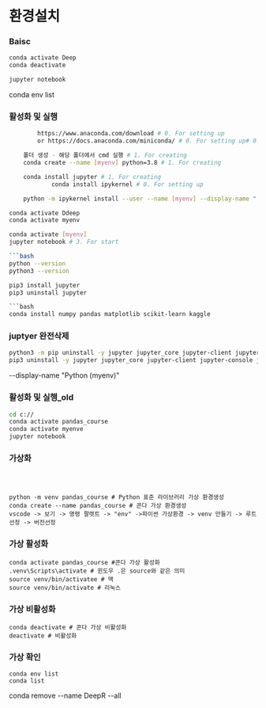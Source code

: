 환경설치
=============

### Baisc
```bash
conda activate Deep
conda deactivate

jupyter notebook

```

conda env list
### 활성화 및 실행
```bash
        https://www.anaconda.com/download # 0. For setting up
        or https://docs.anaconda.com/miniconda/ # 0. For setting up# 0. For setting up

    폴더 생성 - 해당 폴더에서 cmd 실행 # 1. For creating
    conda create --name [myenv] python=3.8 # 1. For creating

    conda install jupyter # 1. For creating
            conda install ipykernel # 0. For setting up

    python -m ipykernel install --user --name [myenv] --display-name " [Python (myenv)]" # 1. For creating

conda activate Ddeep
conda activate myenv

conda activate [myenv]
jupyter notebook # 3. For start

```bash
python --version
python3 --version

pip3 install jupyter
pip3 uninstall jupyter

```bash
conda install numpy pandas matplotlib scikit-learn kaggle
```

### juptyer 완전삭제
```bash
python3 -m pip uninstall -y jupyter jupyter_core jupyter-client jupyter-console jupyterlab_pygments notebook qtconsole nbconvert nbformat
pip3 uninstall -y jupyter jupyter_core jupyter-client jupyter-console jupyterlab_pygments notebook qtconsole nbconvert nbformat
```


--display-name "Python (myenv)"
### 활성화 및 실행_old
```bash
cd c://
conda activate pandas_course
conda activate myenve
jupyter notebook
```

### 가상화
```



python -m venv pandas_course # Python 표준 라이브러리 가상 환경생성
conda create --name pandas_course # 콘다 가상 환경생성
vscode -> 보기 -> 명령 팔렛트 -> "env" ->파이썬 가상환경 -> venv 만들기 -> 루트선정 -> 버전선정
```

### 가상 활성화
```
conda activate pandas_course #콘다 가상 활성화
.venv\Scripts\activate # 윈도우 .은 source와 같은 의미
source venv/bin/activatee # 맥
source venv/bin/activate # 리눅스
```

### 가상 비활성화
```
conda deactivate # 콘다 가상 비활성화
deactivate # 비활성화
```

### 가상 확인
```
conda env list
conda list
```


conda remove --name DeepR --all